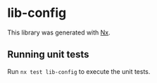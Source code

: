 # lib-config

This library was generated with [Nx](https://nx.dev).

## Running unit tests

Run `nx test lib-config` to execute the unit tests.
